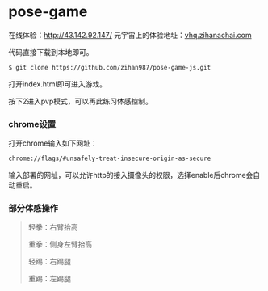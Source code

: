 # pose-game 

在线体验：http://43.142.92.147/
元宇宙上的体验地址：[vhq.zihanachai.com](vhq.zihanachai.com)

代码直接下载到本地即可。

```bash
$ git clone https://github.com/zihan987/pose-game-js.git 
```

打开index.html即可进入游戏。

按下2进入pvp模式，可以再此练习体感控制。

### chrome设置

打开chrome输入如下网址：

```html
chrome://flags/#unsafely-treat-insecure-origin-as-secure
```

输入部署的网址，可以允许http的接入摄像头的权限，选择enable后chrome会自动重启。

### 部分体感操作

> 轻拳：右臂抬高
>
> 重拳：侧身左臂抬高
>
> 轻踢：右踢腿
>
> 重踢：左踢腿


